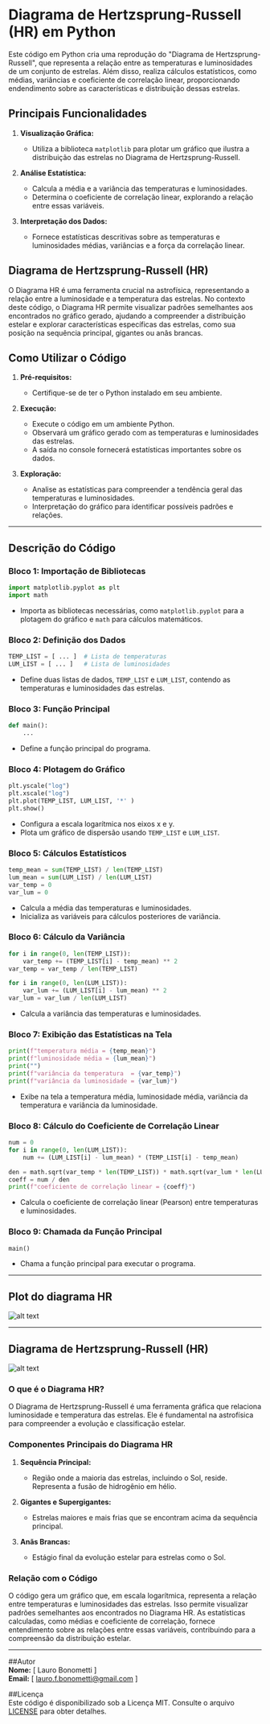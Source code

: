 # Diagrama de Hertzsprung-Russell (HR) em Python

Este código em Python cria uma reprodução do "Diagrama de Hertzsprung-Russell", que representa a relação entre as temperaturas e luminosidades de um conjunto de estrelas. Além disso, realiza cálculos estatísticos, como médias, variâncias e coeficiente de correlação linear, proporcionando endendimento sobre as características e distribuição dessas estrelas.

## Principais Funcionalidades

1. **Visualização Gráfica:**
   - Utiliza a biblioteca `matplotlib` para plotar um gráfico que ilustra a distribuição das estrelas no Diagrama de Hertzsprung-Russell.

2. **Análise Estatística:**
   - Calcula a média e a variância das temperaturas e luminosidades.
   - Determina o coeficiente de correlação linear, explorando a relação entre essas variáveis.

3. **Interpretação dos Dados:**
   - Fornece estatísticas descritivas sobre as temperaturas e luminosidades médias, variâncias e a força da correlação linear.

## Diagrama de Hertzsprung-Russell (HR)

O Diagrama HR é uma ferramenta crucial na astrofísica, representando a relação entre a luminosidade e a temperatura das estrelas. No contexto deste código, o Diagrama HR permite visualizar padrões semelhantes aos encontrados no gráfico gerado, ajudando a compreender a distribuição estelar e explorar características específicas das estrelas, como sua posição na sequência principal, gigantes ou anãs brancas.

## Como Utilizar o Código

1. **Pré-requisitos:**
   - Certifique-se de ter o Python instalado em seu ambiente.

2. **Execução:**
   - Execute o código em um ambiente Python.
   - Observará um gráfico gerado com as temperaturas e luminosidades das estrelas.
   - A saída no console fornecerá estatísticas importantes sobre os dados.

3. **Exploração:**
   - Analise as estatísticas para compreender a tendência geral das temperaturas e luminosidades.
   - Interpretação do gráfico para identificar possíveis padrões e relações.

---

## Descrição do Código

### Bloco 1: Importação de Bibliotecas

```python
import matplotlib.pyplot as plt
import math
```


- Importa as bibliotecas necessárias, como `matplotlib.pyplot` para a plotagem do gráfico e `math` para cálculos matemáticos.

### Bloco 2: Definição dos Dados

```python
TEMP_LIST = [ ... ]  # Lista de temperaturas
LUM_LIST = [ ... ]   # Lista de luminosidades
```


- Define duas listas de dados, `TEMP_LIST` e `LUM_LIST`, contendo as temperaturas e luminosidades das estrelas.

### Bloco 3: Função Principal

```python
def main():
    ...
```


- Define a função principal do programa.

### Bloco 4: Plotagem do Gráfico

```python
plt.yscale("log")
plt.xscale("log")
plt.plot(TEMP_LIST, LUM_LIST, '*' )
plt.show()
```


- Configura a escala logarítmica nos eixos x e y.
- Plota um gráfico de dispersão usando `TEMP_LIST` e `LUM_LIST`.

### Bloco 5: Cálculos Estatísticos

```python
temp_mean = sum(TEMP_LIST) / len(TEMP_LIST)
lum_mean = sum(LUM_LIST) / len(LUM_LIST)
var_temp = 0 
var_lum = 0
```

- Calcula a média das temperaturas e luminosidades.
- Inicializa as variáveis para cálculos posteriores de variância.

### Bloco 6: Cálculo da Variância

```python
for i in range(0, len(TEMP_LIST)):
    var_temp += (TEMP_LIST[i] - temp_mean) ** 2
var_temp = var_temp / len(TEMP_LIST)

for i in range(0, len(LUM_LIST)):
    var_lum += (LUM_LIST[i] - lum_mean) ** 2
var_lum = var_lum / len(LUM_LIST)
```

- Calcula a variância das temperaturas e luminosidades.

### Bloco 7: Exibição das Estatísticas na Tela

```python
print(f"temperatura média = {temp_mean}")
print(f"luminosidade média = {lum_mean}")
print("")
print(f"variância da temperatura  = {var_temp}")
print(f"variância da luminosidade = {var_lum}")
```

- Exibe na tela a temperatura média, luminosidade média, variância da temperatura e variância da luminosidade.

### Bloco 8: Cálculo do Coeficiente de Correlação Linear

```python
num = 0
for i in range(0, len(LUM_LIST)):
    num += (LUM_LIST[i] - lum_mean) * (TEMP_LIST[i] - temp_mean)

den = math.sqrt(var_temp * len(TEMP_LIST)) * math.sqrt(var_lum * len(LUM_LIST))
coeff = num / den
print(f"coeficiente de correlação linear = {coeff}")
```

- Calcula o coeficiente de correlação linear (Pearson) entre temperaturas e luminosidades.

### Bloco 9: Chamada da Função Principal

```python
main()
```

- Chama a função principal para executar o programa.

---

## Plot do diagrama HR

![alt text](Plot_diagrama_HR-1.png)

---

## Diagrama de Hertzsprung-Russell (HR)

![alt text](Diagrama_HR-1.jpg)
<br>

### O que é o Diagrama HR?

O Diagrama de Hertzsprung-Russell é uma ferramenta gráfica que relaciona luminosidade e temperatura das estrelas. Ele é fundamental na astrofísica para compreender a evolução e classificação estelar.

### Componentes Principais do Diagrama HR

1. **Sequência Principal:**
   - Região onde a maioria das estrelas, incluindo o Sol, reside. Representa a fusão de hidrogênio em hélio.

2. **Gigantes e Supergigantes:**
   - Estrelas maiores e mais frias que se encontram acima da sequência principal.

3. **Anãs Brancas:**
   - Estágio final da evolução estelar para estrelas como o Sol.

### Relação com o Código

O código gera um gráfico que, em escala logarítmica, representa a relação entre temperaturas e luminosidades das estrelas. Isso permite visualizar padrões semelhantes aos encontrados no Diagrama HR. As estatísticas calculadas, como médias e coeficiente de correlação, fornece entendimento sobre as relações entre essas variáveis, contribuindo para a compreensão da distribuição estelar.

---

##Autor <br>
**Nome:** [ Lauro Bonometti ] <br>
**Email:** [ lauro.f.bonometti@gmail.com ]
<br>

##Licença <br>
Este código é disponibilizado sob a Licença MIT. Consulte o arquivo [LICENSE](LICENSE) para obter detalhes.
